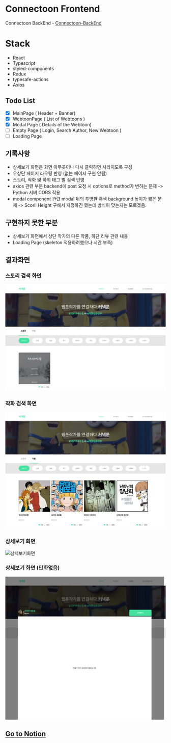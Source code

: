 # Connectoon Frontend

Connectoon BackEnd - [Connectoon-BackEnd](https://github.com/cdbrouk/connectoon-backend)

# Stack

- React
- Typescript
- styled-components
- Redux
- typesafe-actions
- Axios

## Todo List

- [x] MainPage ( Header + Banner)
- [x] WebtoonPage ( List of Webtoons )
- [x] Modal Page ( Details of the Webtoon)
- [ ] Empty Page ( Login, Search Author, New Webtoon )
- [ ] Loading Page

## 기록사항

- 상세보기 화면은 화면 아무곳이나 다시 클릭하면 사라지도록 구성
- 우상단 페이지 라우팅 반영 (없는 페이지 구현 안됨)
- 스토리, 작화 및 하위 태그 별 검색 반영
- axios 관련 부분 backend에 post 요청 시 options로 method가 변하는 문제 -> Python 서버 CORS 적용
- modal component 관련 modal 뒤의 투명한 흑색 background 높이가 짧은 문제 -> Scorll Height 구해서 지정하긴 했는데 방식이 맞는지는 모르겠음.

## 구현하지 못한 부분

- 상세보기 화면에서 상단 작가의 다른 작품, 하단 리뷰 관련 내용
- Loading Page (skeleton 적용하려했으나 시간 부족)

## 결과화면

### 스토리 검색 화면

![스토리검색화면](./screenshot/screenshot1.png)

### 작화 검색 화면

![작화검색화면](./screenshot/screenshot2.png)

### 상세보기 화면

![상세보기화면](./screenshot/screenshot3.png)

### 상세보기 화면 (만화없음)

![상세보기화면](./screenshot/screenshot4.png)

## [Go to Notion](https://www.notion.so/Connectoon-ec2ffbe9174e449a9c847b3c95513a41)
